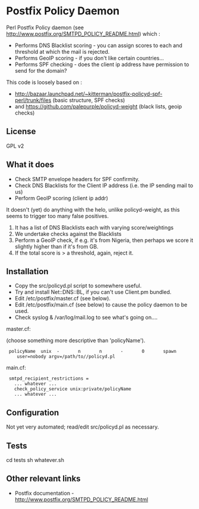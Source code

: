 # Postfix Policy Daemon 

Perl Postfix Policy daemon (see http://www.postfix.org/SMTPD_POLICY_README.html) which :

 * Performs DNS Blacklist scoring - you  can assign scores to each and threshold at which the mail is rejected.
 * Performs GeoIP scoring - if you don't like certain countries...
 * Performs SPF checking - does the client ip address have permission to send for the domain?


This code is loosely based on : 

 * http://bazaar.launchpad.net/~kitterman/postfix-policyd-spf-perl/trunk/files  (basic structure, SPF checks)
 * and https://github.com/palepurple/policyd-weight (black lists, geoip checks)


## License 

GPL v2

## What it does 


 * Check SMTP envelope headers for SPF confirmity. 
 * Check DNS Blacklists for the Client IP address (i.e. the IP sending mail to us)
 * Perform GeoIP scoring (client ip addr)

It doesn't (yet) do anything with the helo, unlike policyd-weight, as this seems to trigger too many false positives.

 1. It has a list of DNS Blacklists each with varying score/weightings
 2. We undertake checks against the Blacklists
 3. Perform a GeoIP check, if e.g. it's from Nigeria, then perhaps we score it slightly higher than if it's from GB. 
 4. If the total score is > a threshold, again, reject it.

## Installation

 * Copy the src/policyd.pl script to somewhere useful.
 * Try and install Net::DNS::BL, if you can't use Client.pm bundled.
 * Edit /etc/postfix/master.cf (see below).
 * Edit /etc/postfix/main.cf (see below) to cause the policy daemon to be used.
 * Check syslog & /var/log/mail.log to see what's going on....

master.cf:

(choose something more descriptive than 'policyName').

```
 policyName  unix  -       n       n       -       0       spawn
    user=nobody argv=/path/to//policyd.pl
```

main.cf:
```
 smtpd_recipient_restrictions =
   ... whatever ...
   check_policy_service unix:private/policyName
   ... whatever ...
```

## Configuration

Not yet very automated; read/edit src/policyd.pl as necessary.

## Tests 

cd tests
sh whatever.sh

## Other relevant links

 * Postfix documentation - http://www.postfix.org/SMTPD_POLICY_README.html
